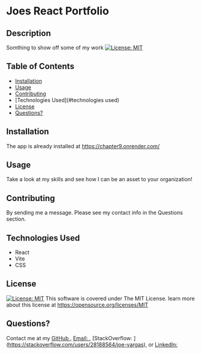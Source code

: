
# Joes React Portfolio

## Description
Somthing to show off some of my work [![License: MIT](https://img.shields.io/badge/License-MIT-yellow.svg)](https://opensource.org/licenses/MIT)


## Table of Contents

- [Installation](#installation)
- [Usage](#usage)
- [Contributing](#contributing)
- [Technologies Used](#technologies used)
- [License](#license)
- [Questions?](#questions)

## Installation
The app is already installed at https://chapter9.onrender.com/


## Usage
Take a look at my skills and see how I can be an asset to your organization!


## Contributing
By sending me a message.  Please see my contact info in the Questions section.

## Technologies Used

- React
- Vite
- CSS

## License
[![License: MIT](https://img.shields.io/badge/License-MIT-yellow.svg)](https://opensource.org/licenses/MIT)
This software is covered under The MIT License.  learn more about this license at https://opensource.org/licenses/MIT

## Questions?
Contact me at my [GitHub ](https://github.com/minastyr)
, [Email: ](mailto:minastyr@gmail.com), [StackOverflow: ] (https://stackoverflow.com/users/28188564/joe-vargas), or [LinkedIn: ](https://linkedin.com/in/joe-vargas-ba568a8)

